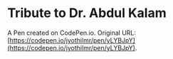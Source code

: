 # Tribute to Dr. Abdul Kalam

A Pen created on CodePen.io. Original URL: [https://codepen.io/jyothilmr/pen/yLYBJpY](https://codepen.io/jyothilmr/pen/yLYBJpY).


